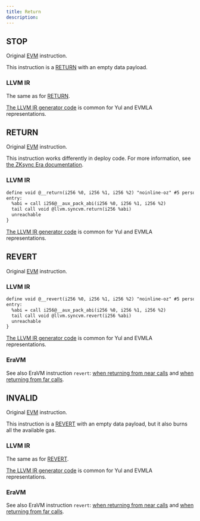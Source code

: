 ```yaml
---
title: Return
description:
---
```


## STOP

Original [EVM](https://www.evm.codes/#00?fork=shanghai) instruction.

This instruction is a [RETURN](#return) with an empty data payload.

### LLVM IR

The same as for [RETURN](#return).

[The LLVM IR generator code](https://github.com/matter-labs/era-compiler-llvm-context/blob/main/src/eravm/evm/return.rs#L103)
is common for Yul and EVMLA representations.

## RETURN

Original [EVM](https://www.evm.codes/#f3?fork=shanghai) instruction.

This instruction works differently in deploy code. For more information, see [the ZKsync Era documentation](/zksync-protocol/differences/evm-instructions#return-stop).

### LLVM IR

```txt
define void @__return(i256 %0, i256 %1, i256 %2) "noinline-oz" #5 personality i32()* @__personality {
entry:
  %abi = call i256@__aux_pack_abi(i256 %0, i256 %1, i256 %2)
  tail call void @llvm.syncvm.return(i256 %abi)
  unreachable
}
```

[The LLVM IR generator code](https://github.com/matter-labs/era-compiler-llvm-context/blob/main/src/eravm/evm/return.rs#L16)
is common for Yul and EVMLA representations.

## REVERT

Original [EVM](https://www.evm.codes/#fd?fork=shanghai) instruction.

### LLVM IR

```txt
define void @__revert(i256 %0, i256 %1, i256 %2) "noinline-oz" #5 personality i32()* @__personality {
entry:
  %abi = call i256@__aux_pack_abi(i256 %0, i256 %1, i256 %2)
  tail call void @llvm.syncvm.revert(i256 %abi)
  unreachable
}
```

[The LLVM IR generator code](https://github.com/matter-labs/era-compiler-llvm-context/blob/main/src/eravm/evm/return.rs#L86)
is common for Yul and EVMLA representations.

### EraVM

See also EraVM instruction `revert`: [when returning from near calls](https://matter-labs.github.io/eravm-spec/spec.html#NearRevertDefinition)
and [when returning from far calls](https://matter-labs.github.io/eravm-spec/spec.html#FarRevertDefinition).

## INVALID

Original [EVM](https://www.evm.codes/#fe?fork=shanghai) instruction.

This instruction is a [REVERT](#revert) with an empty data payload, but it also burns all the available gas.

### LLVM IR

The same as for [REVERT](#revert).

[The LLVM IR generator code](https://github.com/matter-labs/era-compiler-llvm-context/blob/main/src/eravm/evm/return.rs#L115)
is common for Yul and EVMLA representations.

### EraVM

See also EraVM instruction `revert`: [when returning from near calls](https://matter-labs.github.io/eravm-spec/spec.html#NearRevertDefinition)
and [when returning from far calls](https://matter-labs.github.io/eravm-spec/spec.html#FarRevertDefinition).
